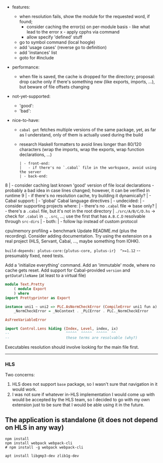 - features:
  - when resolution fails, show the module for the requested word, if found;
    - consider caching the error(s) on per-module basis - like what lead to the error
x - apply cpphs via command
    - allow specify 'defined' stuff
  - go to symbol command (local hoogle)
  - add 'usage cases' (reverse go to definition)
  - add 'instances' list
  - goto for #include

- performance:
  - when file is saved, the cache is dropped for the directory;
    proposal: drop cache only if there's something new (like exports, imports, ...), but beware of file offsets changing

- not-yet-supported:
  - 'good':
  - 'bad':

- nice-to-have:
  - `cabal get` fetches multiple versions of the same package, yet, as far as I understand, only of them is actually used during the build
  - research Haskell formatters to avoid lines longer than 80/120 characters (wrap the imports, wrap the exports, wrap function declarations, ...)

		| - front-end:
		|   - if there's no `.cabal` file in the workspace, avoid using the server
		| - back-end:
8		|   - consider caching last known 'good' version of file local declarations - probably a bad idea in case lines changed; however, it can be verified in runtime
9   |   - if there's no resolution cache, try building it dynamically?
    |   - Cabal support:
    |     - 'global' Cabal language directives
		| - undecided:
		|   - consider supporting projects where:
		|     - there's no `.cabal` file => base only?
		|     - there's a `.cabal` file, but it's not in the root directory
		|       `./src/A/B/C/D.hs` -> check for `.cabal` in `.`, `.src`, ...; use the first that has `A.B.C.D` resolvable through `src-dirs`
  	| - both:
  	|   - follow lsp instead of custom protocol

cpu/memory profiling + benchmark
Update README.md (plus the recording).
Consider adding documentation.
Try using the extension on a real project (HLS, Servant, Cabal, ..., maybe something from IOHK).

`build-depends: plutus-core:{plutus-core, plutus-ir}  ^>=1.12` -- presumably fixed, need tests.

Add a 'initialize everything' command.
Add an 'immutable' mode, where no cache gets reset.
Add support for Cabal-provided `version` and `getDataFileName` (at least to a virtual file)

```haskell
module Text.Pretty
    ( module Export
    ) where
import Prettyprinter as Export
```

```haskell
instance uni1 ~ uni2 => PLC.AsNormCheckError (CompileError uni1 fun a) PLC.TyName PLC.Name uni2 fun a where
    _NormCheckError = _NoContext . _PLCError . PLC._NormCheckError

AsFreeVariableError

import Control.Lens hiding (Index, Level, index, ix)
--                          ^^^^^  ^^^^^  ^^^^^  ^^
--                          these terms are resolvable (why?)
```

Executables resolution should involve looking for the main file first.

---

### HLS
Two concerns:
1. HLS does not support `base` package, so I wasn't sure that navigation in it would work.
2. I was not sure if whatever in-HLS implementation I would come up with would be accepted by the HLS team, so I decided to go with my own extension just to be sure that I would be able using it in the future.

The application is standalone (it does not depend on HLS in any way) 
---

```shell
npm install
npm install webpack webpack-cli
# npm install -g webpack webpack-cli
```

```shell @ ubuntu
apt install libgmp3-dev zlib1g-dev
```